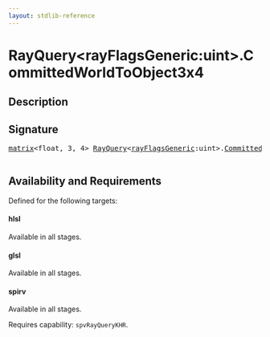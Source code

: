 ```yaml
---
layout: stdlib-reference
---
```


# RayQuery\<rayFlagsGeneric:uint\>\.CommittedWorldToObject3x4

## Description





## Signature 

<pre>
<a href="/stdlib-reference/types/matrix/index" class="code_type">matrix</a>&lt;float, 3, 4&gt; <a href="/stdlib-reference/types/RayQuery/index" class="code_type">RayQuery</a>&lt;<a href="/stdlib-reference/types/RayQuery/index#decl-rayFlagsGeneric" class="code_var">rayFlagsGeneric</a>:uint&gt;.<a href="/stdlib-reference/types/RayQuery/CommittedWorldToObject3x4">CommittedWorldToObject3x4</a>();

</pre>

## Availability and Requirements

Defined for the following targets:

#### hlsl
Available in all stages.

#### glsl
Available in all stages.

#### spirv
Available in all stages.

Requires capability: `spvRayQueryKHR`.


